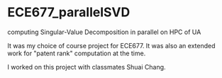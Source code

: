 # ECE677_parallelSVD
computing Singular-Value Decomposition in parallel on HPC of UA

It was my choice of course project for ECE677. It was also an extended work for "patent rank" computation at the time.

I worked on this project with classmates Shuai Chang.
